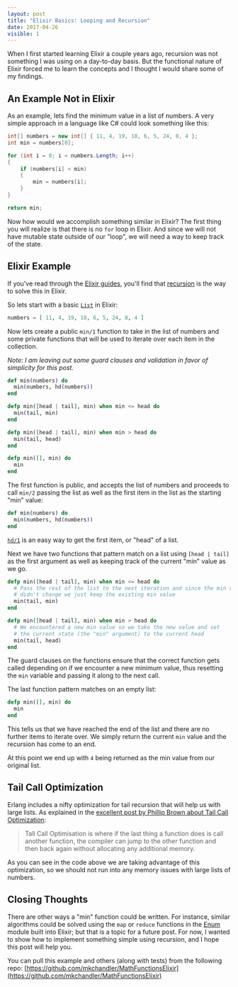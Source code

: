 ```yaml
---
layout: post
title: "Elixir Basics: Looping and Recursion"
date: 2017-04-26
visible: 1
---
```


When I first started learning Elixir a couple years ago, recursion was not something I was using on a day-to-day basis. But the functional nature of Elixir forced me to learn the concepts and I thought I would share some of my findings.

## An Example Not in Elixir

As an example, lets find the minimum value in a list of numbers. A very simple approach in a language like C# could look something like this:

```csharp
int[] numbers = new int[] { 11, 4, 19, 18, 6, 5, 24, 8, 4 };
int min = numbers[0];

for (int i = 0; i < numbers.Length; i++)
{
    if (numbers[i] < min)
    {
        min = numbers[i];
    }
}

return min;
```

Now how would we accomplish something similar in Elixir? The first thing you will realize is that there is no `for` loop in Elixir. And since we will not have mutable state outside of our "loop", we will need a way to keep track of the state.

## Elixir Example

If you've read through the [Elixir guides](http://elixir-lang.org/getting-started/introduction.html), you'll find that [recursion](http://elixir-lang.org/getting-started/recursion.html) is the way to solve this in Elixir.

So lets start with a basic [`List`](https://hexdocs.pm/elixir/List.html) in Elixir:

```elixir
numbers = [ 11, 4, 19, 18, 6, 5, 24, 8, 4 ]
```

Now lets create a public `min/1` function to take in the list of numbers and some private functions that will be used to iterate over each item in the collection.

*Note: I am leaving out some guard clauses and validation in favor of simplicity for this post.*

```elixir
def min(numbers) do
  min(numbers, hd(numbers))
end

defp min([head | tail], min) when min <= head do
  min(tail, min)
end

defp min([head | tail], min) when min > head do
  min(tail, head)
end

defp min([], min) do
  min
end
```

The first function is public, and accepts the list of numbers and proceeds to call `min/2` passing the list as well as the first item in the list as the starting "min" value:

```elixir
def min(numbers) do
  min(numbers, hd(numbers))
end
```

[`hd/1`](https://hexdocs.pm/elixir/Kernel.html#hd/1) is an easy way to get the first item, or "head" of a list.

Next we have two functions that pattern match on a list using `[head | tail]` as the first argument as well as keeping track of the current "min" value as we go.

```elixir
defp min([head | tail], min) when min <= head do
  # Pass the rest of the list to the next iteration and since the min value
  # didn't change we just keep the existing min value
  min(tail, min)
end

defp min([head | tail], min) when min > head do
  # We encountered a new min value so we take the new value and set 
  # the current state (the "min" argument) to the current head
  min(tail, head)
end
```

The guard clauses on the functions ensure that the correct function gets called depending on if we encounter a new minimum value, thus resetting the `min` variable and passing it along to the next call.

The last function pattern matches on an empty list:

```elixir
defp min([], min) do
  min
end
```

This tells us that we have reached the end of the list and there are no further items to iterate over. We simply return the current `min` value and the recursion has come to an end.

At this point we end up with `4` being returned as the min value from our original list.

## Tail Call Optimization

Erlang includes a nifty optimization for tail recursion that will help us with large lists. As explained in the [excellent post by Phillip Brown about Tail Call Optimization](http://culttt.com/2016/06/06/understanding-recursion-tail-call-optimisation-elixir/):

> Tall Call Optimisation is where if the last thing a function does is call another function, the compiler can jump to the other function and then back again without allocating any additional memory.

As you can see in the code above we are taking advantage of this optimization, so we should not run into any memory issues with large lists of numbers.

## Closing Thoughts

There are other ways a "min" function could be written. For instance, similar algorithms could be solved using the `map` or `reduce` functions in the [Enum](https://hexdocs.pm/elixir/Enum.html) module built into Elixir; but that is a topic for a future post. For now, I wanted to show how to implement something simple using recursion, and I hope this post will help you.

You can pull this example and others (along with tests) from the following repo: [https://github.com/mkchandler/MathFunctionsElixir](https://github.com/mkchandler/MathFunctionsElixir)
